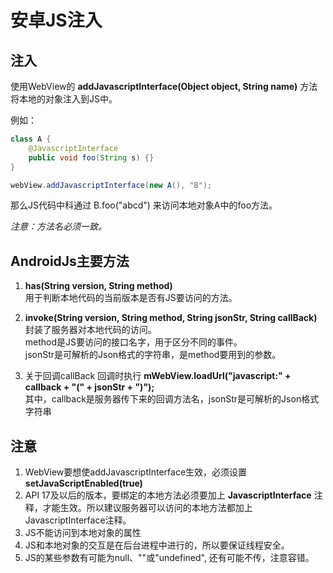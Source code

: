 # 安卓JS注入

## 注入

使用WebView的 **addJavascriptInterface(Object object, String name)** 方法将本地的对象注入到JS中。

例如：

```java 
class A {
    @JavascriptInterface
    public void foo(String s) {}
}

webView.addJavascriptInterface(new A(), "B");
```
那么JS代码中科通过 B.foo("abcd") 来访问本地对象A中的foo方法。 <br />

*注意：方法名必须一致。*

## AndroidJs主要方法

1. **has(String version, String method)** <br />
用于判断本地代码的当前版本是否有JS要访问的方法。

2. **invoke(String version, String method, String jsonStr, String callBack)** <br />
封装了服务器对本地代码的访问。<br />
method是JS要访问的接口名字，用于区分不同的事件。<br />
jsonStr是可解析的Json格式的字符串，是method要用到的参数。

3. 关于回调callBack
回调时执行 **mWebView.loadUrl("javascript:" + callback + "(" + jsonStr + ")");** <br />
其中，callback是服务器传下来的回调方法名，jsonStr是可解析的Json格式字符串

## 注意
1. WebView要想使addJavascriptInterface生效，必须设置 **setJavaScriptEnabled(true)**
2. API 17及以后的版本，要绑定的本地方法必须要加上 **JavascriptInterface** 注释，才能生效。所以建议服务器可以访问的本地方法都加上JavascriptInterface注释。
3. JS不能访问到本地对象的属性
4. JS和本地对象的交互是在后台进程中进行的，所以要保证线程安全。
5. JS的某些参数有可能为null、""或"undefined", 还有可能不传，注意容错。